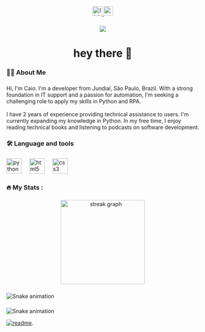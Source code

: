 <div align="center">
  <a href="https://www.linkedin.com/in/caio-martin-do-nascimento-7b807429a/" target="_blank">
    <img src="https://img.shields.io/static/v1?message=LinkedIn&logo=linkedin&label=&color=0077B5&logoColor=white&labelColor=&style=for-the-badge" height="25" alt="linkedin logo"  />
  </a>
  <a href="mailto:martincaio63@gmail.com?subject=Hi, Caio! How are you?&body=Hi Caio, we would like to learn more about you and your experiences." target="_blank">
    <img src="https://img.shields.io/static/v1?message=Gmail&logo=gmail&label=&color=D14836&logoColor=white&labelColor=&style=for-the-badge" height="25" alt="gmail logo"  />
  </a>
</div>

###

<div align="center">
  <img src="https://visitor-badge.laobi.icu/badge?page_id=Caio-Martin.Caio-Martin&"  />
</div>

###

<h1 align="center">hey there 👋</h1>

###

<h3 align="left">👩‍💻  About Me</h3>

###

<p align="left">Hi, I'm Caio. I'm a developer from Jundiaí, São Paulo, Brazil. With a strong foundation in IT support and a passion for automation, I'm seeking a challenging role to apply my skills in Python and RPA.<br><br>I have 2 years of experience providing technical assistance to users. I'm currently expanding my knowledge in Python. In my free time, I enjoy reading technical books and listening to podcasts on software development.</p>

###

<h3 align="left">🛠 Language and tools</h3>

###

<div align="left">
  <img src="https://cdn.jsdelivr.net/gh/devicons/devicon/icons/python/python-original.svg" height="40" alt="python logo"  />
  <img width="12" />
  <img src="https://cdn.jsdelivr.net/gh/devicons/devicon/icons/html5/html5-original.svg" height="40" alt="html5 logo"  />
  <img width="12" />
  <img src="https://cdn.jsdelivr.net/gh/devicons/devicon/icons/css3/css3-original.svg" height="40" alt="css3 logo"  />
</div>

###

<h3 align="left">🔥   My Stats :</h3>

###

<div align="center">
  <img src="https://streak-stats.demolab.com?user=Caio-Martin&locale=en&mode=daily&theme=dark&hide_border=false&border_radius=5&order=3" height="220" alt="streak graph"  />
</div>

###

<img src="https://raw.githubusercontent.com/Caio-Martin/Caio-Martin/output/snake.svg" alt="Snake animation" />

###

![Snake animation](https://github.com/Caio-Martin/Caio-Martin/blob/output/github-contribution-grid-snake.svg)

[![readme](https://github-readme-stats.vercel.app/api/pin/?username=Caio-Martin&repo=Caio-Martin&theme=react)](https://github.com/Caio-Martin/Caio-Martin).

